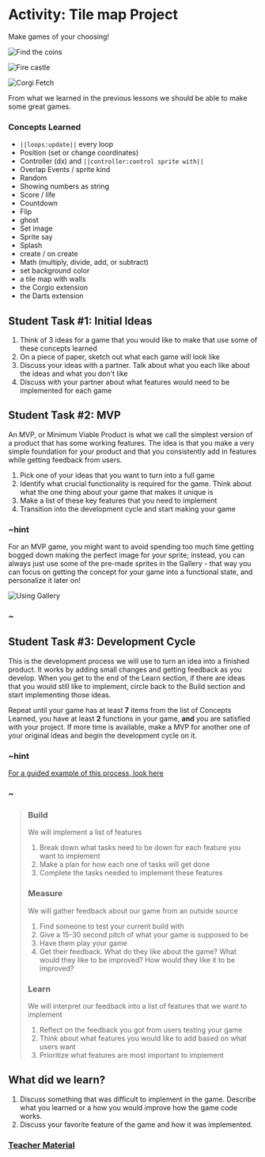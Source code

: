 # Activity: Tile map Project

Make games of your choosing!

![Find the coins](/static/courses/advanced-blocks/tilemap/find-the-coins.gif)

![Fire castle](/static/courses/advanced-blocks/tilemap/fire-castle.gif)

![Corgi Fetch](/static/courses/advanced-blocks/tilemap/corgi-fetch.gif)

From what we learned in the previous lessons we should be able to make some great games.

### Concepts Learned
* ``||loops:update||`` every loop
* Position (set or change coordinates)
* Controller (dx) and ``||controller:control sprite with||``
* Overlap Events / sprite kind
* Random
* Showing numbers as string
* Score / life
* Countdown
* Flip
* ghost
* Set image
* Sprite say
* Splash
* create / on create
* Math (multiply, divide, add, or subtract)
* set background color
* a tile map with walls
* the Corgio extension
* the Darts extension

## Student Task #1: Initial Ideas
1. Think of 3 ideas for a game that you would like to make that use some of these concepts learned
2. On a piece of paper, sketch out what each game will look like
3. Discuss your ideas with a partner. Talk about what you each like about the ideas and what you don't like
4. Discuss with your partner about what features would need to be implemented for each game


## Student Task #2: MVP
An MVP, or Minimum Viable Product is what we call the simplest version of a product that has some working features. The idea is that you make a very simple foundation for your product and that you consistently add in features while getting feedback from users.

1. Pick one of your ideas that you want to turn into a full game
2. Identify what crucial functionality is required for the game. Think about what the one thing about your game that makes it unique is
3. Make a list of these key features that you need to implement
4. Transition into the development cycle and start making your game

### ~hint

For an MVP game, you might want to avoid spending too much time getting bogged down making the perfect image for your sprite; instead, you can always just use some of the pre-made sprites in the Gallery - that way you can focus on getting the concept for your game into a functional state, and personalize it later on!

![Using Gallery](/static/courses/advanced-blocks/motion-and-events/image-gallery.gif)

### ~

## Student Task #3: Development Cycle

This is the development process we will use to turn an idea into a finished product. It works by adding small changes and getting feedback as you develop. When you get to the end of the Learn section, if there are ideas that you would still like to implement, circle back to the Build section and start implementing those ideas.

Repeat until your game has at least **7** items from the list of Concepts Learned, you have at least **2** functions in your game, **and** you are satisfied with your project. If more time is available, make a MVP for another one of your original ideas and begin the development cycle on it.

### ~hint

[For a guided example of this process, look here](/courses/advanced-blocks/example-project-process)
### ~

> ### Build
> We will implement a list of features
> 1. Break down what tasks need to be down for each feature you want to implement
> 2. Make a plan for how each one of tasks will get done
> 3. Complete the tasks needed to implement these features
>
>
> ### Measure
> We will gather feedback about our game from an outside source
> 1. Find someone to test your current build with
> 2. Give a 15-30 second pitch of what your game is supposed to be
> 3. Have them play your game
> 4. Get their feedback. What do they like about the game? What would they like to be improved? How would they like it to be improved?
>
>
> ### Learn
> We will interpret our feedback into a list of features that we want to implement
> 1. Reflect on the feedback you got from users testing your game
> 2. Think about what features you would like to add based on what users want
> 3. Prioritize what features are most important to implement



## What did we learn?

1. Discuss something that was difficult to implement in the game. Describe what you learned or a how you would improve how the game code works.
2. Discuss your favorite feature of the game and how it was implemented.

### [Teacher Material](/courses/advanced-blocks/about/teachers)